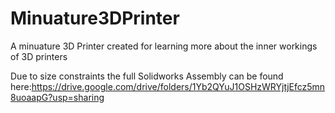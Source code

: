 # Minuature3DPrinter
A minuature 3D Printer created for learning more about the inner workings of 3D printers

Due to size constraints the full Solidworks Assembly can be found here:https://drive.google.com/drive/folders/1Yb2QYuJ1OSHzWRYjtjEfcz5mn8uoaapG?usp=sharing


